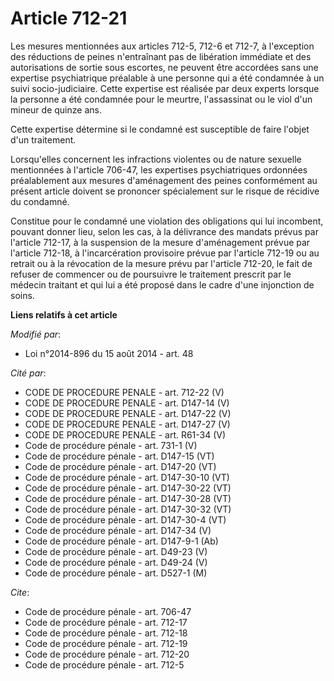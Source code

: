 # Article 712-21

Les mesures mentionnées aux articles 712-5, 712-6 et 712-7, à l'exception des réductions de peines n'entraînant pas de
libération immédiate et des autorisations de sortie sous escortes, ne peuvent être accordées sans une expertise psychiatrique
préalable à une personne qui a été condamnée à un suivi socio-judiciaire. Cette expertise est réalisée par deux experts
lorsque la personne a été condamnée pour le meurtre, l'assassinat ou le viol d'un mineur de quinze ans. 

Cette expertise détermine si le condamné est susceptible de faire l'objet d'un traitement. 

Lorsqu'elles concernent les infractions violentes ou de nature sexuelle mentionnées à l'article 706-47, les expertises
psychiatriques ordonnées préalablement aux mesures d'aménagement des peines conformément au présent article doivent se
prononcer spécialement sur le risque de récidive du condamné. 

Constitue pour le condamné une violation des obligations qui lui incombent, pouvant donner lieu, selon les cas, à la
délivrance des mandats prévus par l'article 712-17, à la suspension de la mesure d'aménagement prévue par l'article 712-18, à
l'incarcération provisoire prévue par l'article 712-19 ou au retrait ou à la révocation de la mesure prévu par l'article
712-20, le fait de refuser de commencer ou de poursuivre le traitement prescrit par le médecin traitant et qui lui a été
proposé dans le cadre d'une injonction de soins.

**Liens relatifs à cet article**

_Modifié par_:

  - Loi n°2014-896 du 15 août 2014 - art. 48

_Cité par_:

  - CODE DE PROCEDURE PENALE - art. 712-22 (V)
  - CODE DE PROCEDURE PENALE - art. D147-14 (V)
  - CODE DE PROCEDURE PENALE - art. D147-22 (V)
  - CODE DE PROCEDURE PENALE - art. D147-27 (V)
  - CODE DE PROCEDURE PENALE - art. R61-34 (V)
  - Code de procédure pénale - art. 731-1 (V)
  - Code de procédure pénale - art. D147-15 (VT)
  - Code de procédure pénale - art. D147-20 (VT)
  - Code de procédure pénale - art. D147-30-10 (VT)
  - Code de procédure pénale - art. D147-30-22 (VT)
  - Code de procédure pénale - art. D147-30-28 (VT)
  - Code de procédure pénale - art. D147-30-32 (VT)
  - Code de procédure pénale - art. D147-30-4 (VT)
  - Code de procédure pénale - art. D147-34 (V)
  - Code de procédure pénale - art. D147-9-1 (Ab)
  - Code de procédure pénale - art. D49-23 (V)
  - Code de procédure pénale - art. D49-24 (V)
  - Code de procédure pénale - art. D527-1 (M)

_Cite_:

  - Code de procédure pénale - art. 706-47
  - Code de procédure pénale - art. 712-17
  - Code de procédure pénale - art. 712-18
  - Code de procédure pénale - art. 712-19
  - Code de procédure pénale - art. 712-20
  - Code de procédure pénale - art. 712-5
